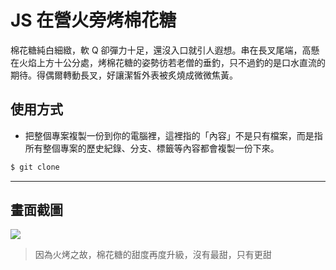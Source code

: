 # JS 在營火旁烤棉花糖

棉花糖純白細緻，軟 Q 卻彈力十足，還沒入口就引人遐想。串在長叉尾端，高懸在火焰上方十公分處，烤棉花糖的姿勢彷若老僧的垂釣，只不過釣的是口水直流的期待。得偶爾轉動長叉，好讓潔皙外表被炙燒成微微焦黃。

## 使用方式
- 把整個專案複製一份到你的電腦裡，這裡指的「內容」不是只有檔案，而是指所有整個專案的歷史紀錄、分支、標籤等內容都會複製一份下來。
```sh
$ git clone
```

----

## 畫面截圖
![](https://i.imgur.com/VFg7Cxq.gif)
> 因為火烤之故，棉花糖的甜度再度升級，沒有最甜，只有更甜
